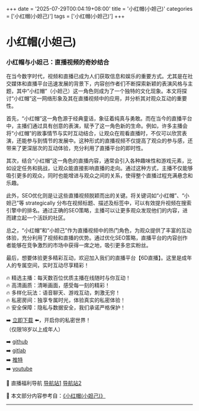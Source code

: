 +++
date = '2025-07-29T00:04:19+08:00'
title = '小红帽(小妲己)'
categories = ['小红帽(小妲己)']
tags = ['小红帽(小妲己)']
+++

# 小红帽(小妲己)

### 小红帽与小妲己：直播视频的奇妙结合

在当今数字时代，视频和直播已成为人们获取信息和娱乐的重要方式。尤其是在社交媒体和直播平台迅速发展的背景下，内容创作者们不断探索新颖的表演风格与主题，其中“小红帽”（小妲己）这一角色则成为了一个独特的文化现象。本文将探讨“小红帽”这一网络形象及其在直播视频中的应用，并分析其对观众互动的重要性。

首先，“小红帽”这一角色源于经典童话，象征着纯真与勇敢。而在当今的直播平台中，主播们通过具有创意的表演，赋予了这一角色新的生命。例如，许多主播会将“小红帽”的故事情节与实时互动结合，让观众在观看直播时，不仅可以欣赏表演，还能参与到情节的发展中。这种形式的直播视频不仅提高了观众的参与感，还带来了更深层次的互动体验，充分利用了直播平台的即时性。

其次，结合“小红帽”这一角色的直播内容，通常会引入各种趣味性和游戏元素，比如设定任务和挑战，让观众能直接影响直播的走向。通过这种方式，主播不仅能够吸引更多的观众，同时也能增进与观众之间的关系，使得整个直播过程充满悬念和乐趣。

此外，SEO优化则是让这些直播视频脱颖而出的关键。将关键词如“小红帽”、“小妲己”等 strategically 分布在视频标题、描述及标签中，可以有效提升视频在搜索引擎中的排名。通过正确的SEO策略，主播可以让更多观众发现他们的内容，进而建立起一个活跃的社区。

总之，“小红帽”和“小妲己”作为直播视频中的热门角色，为观众提供了丰富的互动体验，充分利用了视频和直播的优势。通过优化SEO策略，直播平台的内容创作者能够在竞争激烈的市场中获得一席之地，吸引更多忠实粉丝。

最后，想要体验更多精彩互动，欢迎加入我们的直播平台【6D直播】。这里是成年人的专属空间，实时互动尽享精彩！

🔥 精选主播：每天数百位优质主播在线随时与你互动！  
🔥 高清画质：清晰画面，感受每一刻的精彩！  
🔥 多样化玩法：语音聊天、游戏互动，刺激无穷！  
🔥 私密房间：独享专属时光，体验真实的私密体验！  
🔥 安全保障：隐私与数据安全，我们承诺严格保护！

➡️ [立即下载](https://down123.s3.ap-east-1.amazonaws.com/down/down.html?channelCode=blog) ⬅️，开启你的私密世界！  
（仅限18岁以上成年人）

➡️ [github](https://aldult-live.github.io/)  
➡️ [gitlab](https://seo-09598d.gitlab.io/)  
➡️ [推特](https://x.com/wegame33)  
➡️ [youtube](https://www.youtube.com/@6Dlive)  

🔞 直播福利导航 [导航站1](https://webstack-86085a.gitlab.io/) [导航站2](https://onlygit123-2.github.io/)


📘 本文部分内容参考自：[《小红帽(小妲己)》](https://github.com/xiaohongmaozhibozuixin/live)

---
